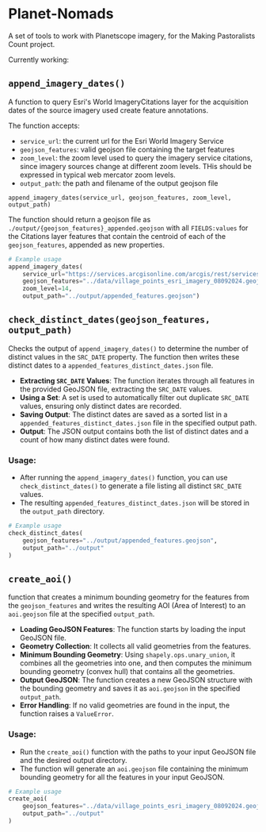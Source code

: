 # Planet-Nomads

A set of tools to work with Planetscope imagery, for the Making Pastoralists Count project.


Currently working:

## `append_imagery_dates()`

A function to query Esri's World ImageryCitations layer for the acquisition dates of the source imagery used create feature annotations.

The function accepts:

* `service_url`: the current url for the Esri World Imagery Service
* `geojson_features`: valid geojson file containing the target features
* `zoom_level`: the zoom level used to query the imagery service citations, since imagery sources change at different zoom levels. THis should be expressed in typical web mercator zoom levels.
* `output_path`: the path and filename of the output geojson file

`append_imagery_dates(service_url, geojson_features, zoom_level, output_path)`

The function should return a geojson file as `./output/{geojson_features}_appended.geojson` with all `FIELDS:values` for the Citations layer features that contain the centroid of each of the `geojson_features`, appended as new properties.
```python
# Example usage
append_imagery_dates(
    service_url="https://services.arcgisonline.com/arcgis/rest/services/World_Imagery/MapServer",
    geojson_features="../data/village_points_esri_imagery_08092024.geojson",
    zoom_level=14,
    output_path="../output/appended_features.geojson")
```

## `check_distinct_dates(geojson_features, output_path)` 

Checks the output of `append_imagery_dates()` to determine the number of distinct values in the `SRC_DATE` property. The function then writes these distinct dates to a `appended_features_distinct_dates.json` file.



- **Extracting `SRC_DATE` Values**: The function iterates through all features in the provided GeoJSON file, extracting the `SRC_DATE` values.
- **Using a Set**: A set is used to automatically filter out duplicate `SRC_DATE` values, ensuring only distinct dates are recorded.
- **Saving Output**: The distinct dates are saved as a sorted list in a `appended_features_distinct_dates.json` file in the specified output path.
- **Output**: The JSON output contains both the list of distinct dates and a count of how many distinct dates were found.

### Usage:

- After running the `append_imagery_dates()` function, you can use `check_distinct_dates()` to generate a file listing all distinct `SRC_DATE` values.
- The resulting `appended_features_distinct_dates.json` will be stored in the `output_path` directory.

```python
# Example usage
check_distinct_dates(
    geojson_features="../output/appended_features.geojson",
    output_path="../output"
)
```

##  `create_aoi()` 

function that creates a minimum bounding geometry for the features from the `geojson_features` and writes the resulting AOI (Area of Interest) to an `aoi.geojson` file at the specified `output_path`.




- **Loading GeoJSON Features**: The function starts by loading the input GeoJSON file.
- **Geometry Collection**: It collects all valid geometries from the features.
- **Minimum Bounding Geometry**: Using `shapely.ops.unary_union`, it combines all the geometries into one, and then computes the minimum bounding geometry (convex hull) that contains all the geometries.
- **Output GeoJSON**: The function creates a new GeoJSON structure with the bounding geometry and saves it as `aoi.geojson` in the specified `output_path`.
- **Error Handling**: If no valid geometries are found in the input, the function raises a `ValueError`.

### Usage:

- Run the `create_aoi()` function with the paths to your input GeoJSON file and the desired output directory.
- The function will generate an `aoi.geojson` file containing the minimum bounding geometry for all the features in your input GeoJSON.

```python
# Example usage
create_aoi(
    geojson_features="../data/village_points_esri_imagery_08092024.geojson",
    output_path="../output"
)
```

